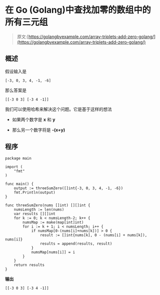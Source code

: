 # 在 Go (Golang)中查找加零的数组中的所有三元组

> 原文:[https://golangbyexample.com/array-triplets-add-zero-golang/](https://golangbyexample.com/array-triplets-add-zero-golang/)

## **概述**

假设输入是

```
[-3, 0, 3, 4, -1, -6]
```

那么答案是

```
[[-3 0 3] [-3 4 -1]]
```

我们可以使用哈希来解决这个问题。它是基于这样的想法

*   如果两个数字是 **x** 和 **y**

*   那么另一个数字将是 **-(x+y)**

## **程序**

```
package main

import (
    "fmt"
)

func main() {
    output := threeSumZero([]int{-3, 0, 3, 4, -1, -6})
    fmt.Println(output)
}

func threeSumZero(nums []int) [][]int {
    numsLength := len(nums)
    var results [][]int
    for k := 0; k < numsLength-2; k++ {
        numsMap := make(map[int]int)
        for i := k + 1; i < numsLength; i++ {
            if numsMap[0-(nums[i]+nums[k])] > 0 {
                result := []int{nums[k], 0 - (nums[i] + nums[k]), nums[i]}
                results = append(results, result)
            }
            numsMap[nums[i]] = i
        }
    }
    return results
}
```

**输出**

```
[[-3 0 3] [-3 4 -1]]
```